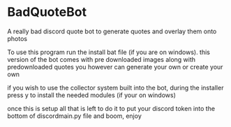 # BadQuoteBot
A really bad discord quote bot to generate quotes and overlay them onto photos


To use this program
run the install bat file (if you are on windows). this version of the bot comes with pre downloaded images along with predownloaded quotes
you however can generate your own or create your own

if you wish to use the collector system built into the bot, during the installer press y to install the needed modules (if your on windows)

once this is setup
all that is left to do it to put your discord token into the bottom of discordmain.py file and boom, enjoy
